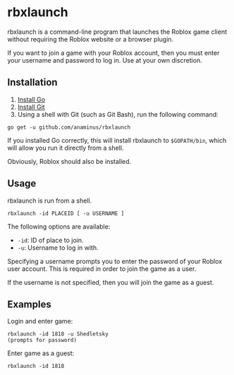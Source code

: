 # rbxlaunch

rbxlaunch is a command-line program that launches the Roblox game client
without requiring the Roblox website or a browser plugin.

If you want to join a game with your Roblox account, then you must enter your
username and password to log in. Use at your own discretion.

## Installation

1. [Install Go](https://golang.org/doc/install)
2. [Install Git](http://git-scm.com/downloads)
3. Using a shell with Git (such as Git Bash), run the following command:

```
go get -u github.com/anaminus/rbxlaunch
```

If you installed Go correctly, this will install rbxlaunch to `$GOPATH/bin`,
which will allow you run it directly from a shell.

Obviously, Roblox should also be installed.

## Usage

rbxlaunch is run from a shell.

```
rbxlaunch -id PLACEID [ -u USERNAME ]
```

The following options are available:

- `-id`: ID of place to join.
- `-u`: Username to log in with.

Specifying a username prompts you to enter the password of your Roblox user
account. This is required in order to join the game as a user.

If the username is not specified, then you will join the game as a guest.

## Examples

Login and enter game:

```
rbxlaunch -id 1818 -u Shedletsky
(prompts for password)
```

Enter game as a guest:

```
rbxlaunch -id 1818
```
